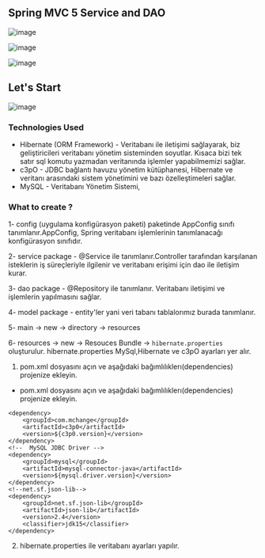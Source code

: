 ## Spring MVC 5 Service and DAO

![image](https://user-images.githubusercontent.com/78444522/174505397-5d35d43e-a46c-4d77-bb94-93189fba9912.png)


![image](https://user-images.githubusercontent.com/78444522/174505436-3f483580-1333-43b9-84b8-57febe191486.png)


![image](https://user-images.githubusercontent.com/78444522/175430768-6bc0ae75-8a5f-400c-acf1-9faa6cbb6b1a.png)


## Let's Start


![image](https://user-images.githubusercontent.com/78444522/174497245-d5889eb4-fa85-45c3-bd75-41b6891829f2.png)


### Technologies Used 
- Hibernate (ORM Framework) - Veritabanı ile iletişimi sağlayarak, biz geliştiricileri veritabanı yönetim sisteminden soyutlar. Kısaca bizi tek satır sql komutu yazmadan veritanında işlemler yapabilmemizi sağlar.
- c3pO - JDBC bağlantı havuzu yönetim kütüphanesi, Hibernate ve veritanı arasındaki sistem yönetimini ve bazı özelleştimeleri sağlar.
- MySQL - Veritabanı Yönetim Sistemi, 

### What to create ?
1- config (uygulama konfigürasyon paketi) paketinde AppConfig sınıfı tanımlanır.AppConfig, Spring veritabanı işlemlerinin tanımlanacağı konfigürasyon sınıfıdır.

2- service package - @Service ile tanımlanır.Controller tarafından karşılanan isteklerin iş süreçleriyle ilgilenir ve veritabanı erişimi için dao ile iletişim kurar.

3- dao package - @Repository ile tanımlanır. Veritabanı iletişimi ve işlemlerin yapılmasını sağlar.

4- model package - entity'ler yani veri tabanı  tablalorımız burada tanımlanır. 

5- main -> new -> directory -> resources 

6- resources -> new -> Resouces Bundle -> `hibernate.properties` oluşturulur. hibernate.properties MySql,Hibernate ve c3pO ayarları yer alır.


1. pom.xml dosyasını açın ve aşağıdaki bağımlılıklerı(dependencies) projenize ekleyin. 
* pom.xml dosyasını açın ve aşağıdaki bağımlılıklerı(dependencies) projenize ekleyin. 

 <!-- **********************************************************************
** 				HIBERNATE DEPENDENCIES 							 	**
@@ -40,25 +45,25 @@
    <!-- c3p0 -->
    <dependency>
        <groupId>com.mchange</groupId>
        <artifactId>c3p0</artifactId>
        <version>${c3p0.version}</version>
    </dependency>
    <!--  MySQL JDBC Driver -->
    <dependency>
        <groupId>mysql</groupId>
        <artifactId>mysql-connector-java</artifactId>
        <version>${mysql.driver.version}</version>
    </dependency>
    <!--net.sf.json-lib-->
    <dependency>
        <groupId>net.sf.json-lib</groupId>
        <artifactId>json-lib</artifactId>
        <version>2.4</version>
        <classifier>jdk15</classifier>
    </dependency>


2. hibernate.properties ile veritabanı ayarları yapılır.
